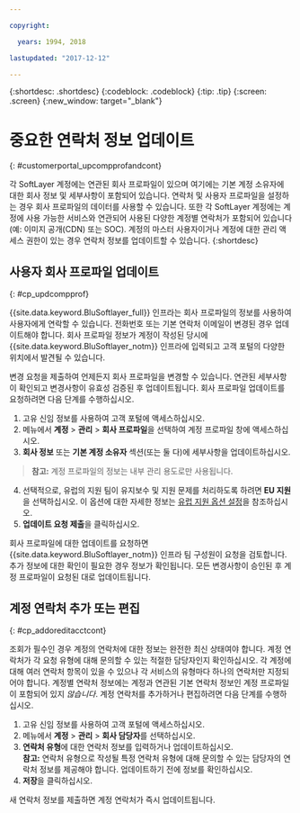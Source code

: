 ```yaml
---

copyright:

  years: 1994, 2018

lastupdated: "2017-12-12"

---
```


{:shortdesc: .shortdesc}
{:codeblock: .codeblock}
{:tip: .tip}
{:screen: .screen}
{:new_window: target="_blank"}


# 중요한 연락처 정보 업데이트
{: #customerportal_upcompprofandcont}

각 SoftLayer 계정에는 연관된 회사 프로파일이 있으며 여기에는 기본 계정 소유자에 대한 회사 정보 및 세부사항이 포함되어 있습니다. 연락처 및 사용자 프로파일을 설정하는 경우 회사 프로파일의 데이터를 사용할 수 있습니다. 또한 각 SoftLayer 계정에는 계정에 사용 가능한 서비스와 연관되어 사용된 다양한 계정별 연락처가 포함되어 있습니다(예: 이미지 공개(CDN) 또는 SOC). 계정의 마스터 사용자이거나 계정에 대한 관리 액세스 권한이 있는 경우 연락처 정보를 업데이트할 수 있습니다.
{:shortdesc}

## 사용자 회사 프로파일 업데이트
{: #cp_updcompprof}

{{site.data.keyword.BluSoftlayer_full}} 인프라는 회사 프로파일의 정보를 사용하여 사용자에게 연락할 수 있습니다. 전화번호 또는 기본 연락처 이메일이 변경된 경우 업데이트해야 합니다. 회사 프로파일 정보가 계정이 작성된 당시에 {{site.data.keyword.BluSoftlayer_notm}} 인프라에 입력되고 고객 포털의 다양한 위치에서 발견될 수 있습니다.

변경 요청을 제출하여 언제든지 회사 프로파일을 변경할 수 있습니다. 연관된 세부사항이 확인되고 변경사항이 유효성 검증된 후 업데이트됩니다. 회사 프로파일 업데이트를 요청하려면 다음 단계를 수행하십시오.

1. 고유 신임 정보를 사용하여 고객 포털에 액세스하십시오.
2. 메뉴에서 **계정** > **관리** > **회사 프로파일**을 선택하여 계정 프로파일 창에 액세스하십시오.
3. **회사 정보** 또는 **기본 계정 소유자** 섹션(또는 둘 다)에 세부사항을 업데이트하십시오.
> **참고:** 계정 프로파일의 정보는 내부 관리 용도로만 사용됩니다.
4. 선택적으로, 유럽의 지원 팀이 유지보수 및 지원 문제를 처리하도록 하려면 **EU 지원**을 선택하십시오. 이 옵션에 대한 자세한 정보는 [유럽 지원 옵션 설정](/docs/customer-portal/cpmanuserprof.html#cp_seteusupported)을 참조하십시오.
5. **업데이트 요청 제출**을 클릭하십시오.

회사 프로파일에 대한 업데이트를 요청하면 {{site.data.keyword.BluSoftlayer_notm}} 인프라 팀 구성원이 요청을 검토합니다. 추가 정보에 대한 확인이 필요한 경우 정보가 확인됩니다. 모든 변경사항이 승인된 후 계정 프로파일이 요청된 대로 업데이트됩니다.

## 계정 연락처 추가 또는 편집
{: #cp_addoreditacctcont}

조회가 필수인 경우 계정의 연락처에 대한 정보는 완전한 최신 상태여야 합니다. 계정 연락처가 각 요청 유형에 대해
문의할 수 있는 적절한 담당자인지 확인하십시오. 각 계정에 대해 여러 연락처 항목이 있을 수 있으나 각 서비스의 유형마다 하나의 연락처만 지정되어야 합니다. 계정별 연락처 정보에는 계정과 연관된 기본 연락처 정보인 계정 프로파일이 포함되어 있지 *않습니다*. 계정 연락처를 추가하거나 편집하려면 다음 단계를 수행하십시오.

1. 고유 신임 정보를 사용하여 고객 포털에 액세스하십시오.
2. 메뉴에서 **계정** > **관리** > **회사 담당자**를 선택하십시오.
3. **연락처 유형**에 대한 연락처 정보를 입력하거나 업데이트하십시오.<br/>**참고:** 연락처 유형으로 작성될 특정 연락처 유형에 대해 문의할 수 있는 담당자의 연락처 정보를 제공해야 합니다. 업데이트하기 전에 정보를 확인하십시오.
4. **저장**을 클릭하십시오.

새 연락처 정보를 제출하면 계정 연락처가 즉시 업데이트됩니다.
